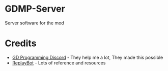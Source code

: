 # GDMP-Server

Server software for the mod

# Credits

- [GD Programming Discord](https://discord.gg/jEwtDBK) - They help me a lot, They made this possible
- [ReplayBot](https://github.com/matcool/ReplayBot) - Lots of reference and resources